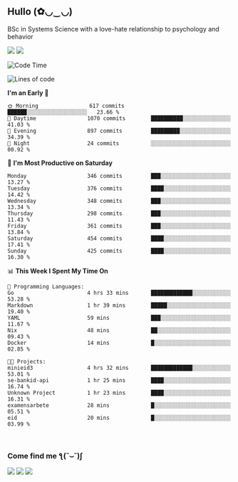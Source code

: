 <h2>Hullo (✿◡‿◡)</h2>

BSc in Systems Science with a love-hate relationship to psychology and behavior

<img src="https://github-readme-activity-graph.vercel.app/graph?username=hedonicadapter&theme=high-contrast"/>
<img src="https://github-readme-stats-git-masterrstaa-rickstaa.vercel.app/api?username=hedonicadapter&theme=highcontrast"/>

<!--START_SECTION:waka-->
![Code Time](http://img.shields.io/badge/Code%20Time-1%2C712%20hrs%2010%20mins-blue)

![Lines of code](https://img.shields.io/badge/From%20Hello%20World%20I%27ve%20Written-6.5%20million%20lines%20of%20code-blue)

**I'm an Early 🐤** 

```text
🌞 Morning                617 commits         ██████░░░░░░░░░░░░░░░░░░░   23.66 % 
🌆 Daytime                1070 commits        ██████████░░░░░░░░░░░░░░░   41.03 % 
🌃 Evening                897 commits         █████████░░░░░░░░░░░░░░░░   34.39 % 
🌙 Night                  24 commits          ░░░░░░░░░░░░░░░░░░░░░░░░░   00.92 % 
```
📅 **I'm Most Productive on Saturday** 

```text
Monday                   346 commits         ███░░░░░░░░░░░░░░░░░░░░░░   13.27 % 
Tuesday                  376 commits         ████░░░░░░░░░░░░░░░░░░░░░   14.42 % 
Wednesday                348 commits         ███░░░░░░░░░░░░░░░░░░░░░░   13.34 % 
Thursday                 298 commits         ███░░░░░░░░░░░░░░░░░░░░░░   11.43 % 
Friday                   361 commits         ███░░░░░░░░░░░░░░░░░░░░░░   13.84 % 
Saturday                 454 commits         ████░░░░░░░░░░░░░░░░░░░░░   17.41 % 
Sunday                   425 commits         ████░░░░░░░░░░░░░░░░░░░░░   16.30 % 
```


📊 **This Week I Spent My Time On** 

```text
💬 Programming Languages: 
Go                       4 hrs 33 mins       █████████████░░░░░░░░░░░░   53.28 % 
Markdown                 1 hr 39 mins        █████░░░░░░░░░░░░░░░░░░░░   19.40 % 
YAML                     59 mins             ███░░░░░░░░░░░░░░░░░░░░░░   11.67 % 
Nix                      48 mins             ██░░░░░░░░░░░░░░░░░░░░░░░   09.43 % 
Docker                   14 mins             █░░░░░░░░░░░░░░░░░░░░░░░░   02.85 % 

🐱‍💻 Projects: 
minieid3                 4 hrs 32 mins       █████████████░░░░░░░░░░░░   53.01 % 
se-bankid-api            1 hr 25 mins        ████░░░░░░░░░░░░░░░░░░░░░   16.74 % 
Unknown Project          1 hr 23 mins        ████░░░░░░░░░░░░░░░░░░░░░   16.31 % 
examensarbete            28 mins             █░░░░░░░░░░░░░░░░░░░░░░░░   05.51 % 
eid                      20 mins             █░░░░░░░░░░░░░░░░░░░░░░░░   03.99 % 
```


<!--END_SECTION:waka-->

<br/>
<h3>Come find me ƪ(˘⌣˘)ʃ </h3>

<a href="https://hedonicadapter.com/"><img src="https://img.shields.io/badge/-Portfolio-3423A6?style=flat-square&logo=Google-Chrome&logoColor=white"/></a>
<a href="www.linkedin.com/in/sam-herman"><img src="https://img.shields.io/badge/-Sam%20Herman-0077B5?style=flat-square&logo=Linkedin&logoColor=white"/></a>
<a href="mailto:mailservice.samherman@gamil.com"><img src="https://img.shields.io/badge/-mailservice.samherman@gamil.com-D14836?style=flat-square&logo=Gmail&logoColor=white"/></a>

<!--
**cdthomp1/cdthomp1** is a ✨ _special_ ✨ repository because its `README.md` (this file) appears on your GitHub profile.


----
Credit: [cdthomp1](https://github.com/cdthomp1)

Last Edited on: 19/11/2020
